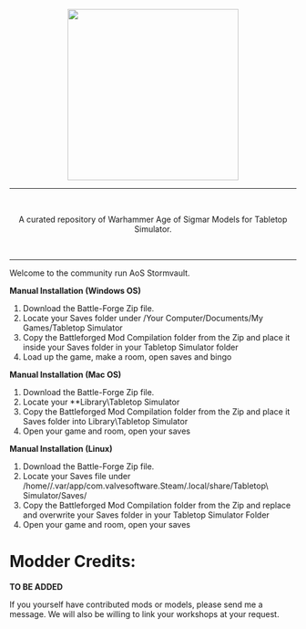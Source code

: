 <br/>
<div align="center">
  <img width="300px" src="https://www.pngix.com/pngfile/middle/548-5481519_the-next-battletome-warhammer-age-of-sigmar-logo.png">
  <hr style="height:1px;border:center;;" />
</div>
<br/>
<div align="center">

A curated repository of Warhammer Age of Sigmar Models for Tabletop Simulator.

</div>
<br/>
<hr style="height:1px;border:center;;" />



Welcome to the community run AoS Stormvault.



**Manual Installation (Windows OS)**
1. Download the Battle-Forge Zip file.
2. Locate your Saves folder under /Your Computer/Documents/My Games/Tabletop Simulator
3. Copy the Battleforged Mod Compilation folder from the Zip and place it inside your Saves folder in your Tabletop Simulator folder
4. Load up the game, make a room, open saves and bingo

**Manual Installation (Mac OS)**

1. Download the Battle-Forge Zip file.
2. Locate your **Library\Tabletop Simulator
3. Copy the Battleforged Mod Compilation folder from the Zip and place it Saves folder into Library\Tabletop Simulator
4. Open your game and room, open your saves

**Manual Installation (Linux)**
1. Download the Battle-Forge Zip file.
2. Locate your Saves file under /home/<username>/.var/app/com.valvesoftware.Steam/.local/share/Tabletop\ Simulator/Saves/
3. Copy the Battleforged Mod Compilation folder from the Zip and replace and overwrite your Saves folder in your Tabletop Simulator Folder
4. Open your game and room, open your saves


# Modder Credits:
**TO BE ADDED**

If you yourself have contributed mods or models, please send me a message. We will also be willing to link your workshops at your request.
